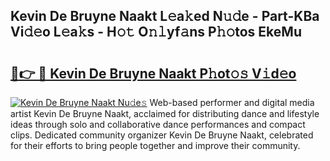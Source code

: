 ## Kevin De Bruyne Naakt L𝚎a𝚔ed N𝚞𝚍e - Part-KBa Vi𝚍𝚎o L𝚎a𝚔s - H𝚘𝚝 O𝚗𝚕yf𝚊ns P𝚑𝚘tos EkeMu

# <h2><a href="http://kfca5i.oniu.top/?m=Kevin+De+Bruyne+Naakt">🔗👉 🔴 Kevin De Bruyne Naakt P𝚑ot𝚘𝚜 V𝚒d𝚎o</a></h2>

[![Kevin De Bruyne Naakt Nu𝚍e𝚜](https://i.imgur.com/0qMVB7G.gif)](http://kfca5i.oniu.top/?m=Kevin+De+Bruyne+Naakt)
Web-based performer and digital media artist Kevin De Bruyne Naakt, acclaimed for distributing dance and lifestyle ideas through solo and collaborative dance performances and compact clips. Dedicated community organizer Kevin De Bruyne Naakt, celebrated for their efforts to bring people together and improve their community.  
